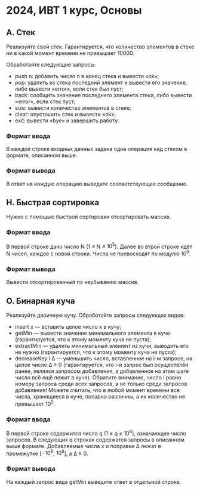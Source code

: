 # 2024, ИВТ 1 курс, Основы

## A. Стек

Реализуйте свой стек.
Гарантируется, что количество элементов в стеке ни в какой момент времени не превышает 10000.

Обработайте следующие запросы:
* push n: добавить число n в конец стека и вывести «ok»;
* pop: удалить из стека последний элемент и вывести его значение, либо вывести «error», если стек был пуст;
* back: сообщить значение последнего элемента стека, либо вывести «error», если стек пуст;
* size: вывести количество элементов в стеке;
* clear: опустошить стек и вывести «ok»;
* exit: вывести «bye» и завершить работу.

### Формат ввода
  В каждой строке входных данных задана одна операция над стеком в формате, описанном выше.
### Формат вывода
  В ответ на каждую операцию выведите соответствующее сообщение.

## H. Быстрая сортировка

Нужно с помощью быстрой сортировки отсортировать массив.

### Формат ввода
  В первой строке дано число N (1 ≤ N ≤ $10^5$). Далее во втрой строке идет N чисел, каждое с новой строки. Числа не превосходят по модулю $10^9$.
### Формат вывода
  Вывести отсортированный по неубыванию массив.

## O. Бинарная куча

Реализуйте двоичную кучу.
Обработайте запросы следующих видов:

* insert x — вставить целое число x в кучу;
* getMin — вывести значение минимального элемента в куче (гарантируется, что к этому моменту куча не пуста);
* extractMin — удалить минимальный элемент из кучи, выводить его не нужно (гарантируется, что к этому моменту куча не пуста);
* decreaseKey i Δ — уменьшить число, вставленное на i-м запросе, на целое число Δ ≥ 0 (гарантируется, что i-й запрос был осуществлён ранее, являлся запросом добавления, а добавленное на этом шаге число всё ещё лежит в куче). Обратите внимание, число i равно номеру запроса среди всех запросов, а не только среди запросов добавления! Можете считать, что в любой момент времени все числа, хранящиеся в куче, попарно различны, а их количество не превышает $10^5$.


### Формат ввода
В первой строке содержится число q (1 ≤ q ≤ $10^6$), означающее число запросов. В следующих q строках содержатся запросы в описанном выше формате. Добавляемые числа x и поправки Δ лежат в промежутке [$-10^9$, $10^9$], а Δ ≥ 0.
### Формат вывода
На каждый запрос вида getMin выведите ответ в отдельной строке.


